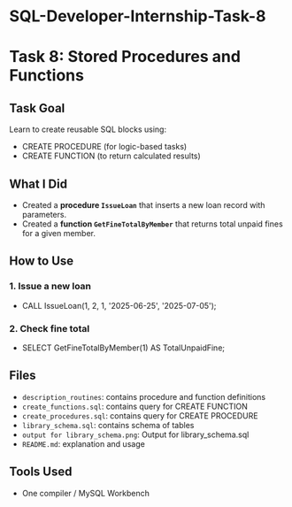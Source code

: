 # SQL-Developer-Internship-Task-8
# Task 8: Stored Procedures and Functions

## Task Goal
Learn to create reusable SQL blocks using:

- CREATE PROCEDURE (for logic-based tasks)
- CREATE FUNCTION (to return calculated results)

## What I Did
- Created a **procedure `IssueLoan`** that inserts a new loan record with parameters.
- Created a **function `GetFineTotalByMember`** that returns total unpaid fines for a given member.

## How to Use
### 1. Issue a new loan
- CALL IssueLoan(1, 2, 1, '2025-06-25', '2025-07-05');
### 2. Check fine total
- SELECT GetFineTotalByMember(1) AS TotalUnpaidFine;

## Files
- `description_routines`: contains procedure and function definitions
- `create_functions.sql`: contains query for CREATE FUNCTION
- `create_procedures.sql`: contains query for CREATE PROCEDURE
- `library_schema.sql`: contains schema of tables
- `output for library_schema.png`: Output for library_schema.sql
- `README.md`: explanation and usage

## Tools Used
- One compiler / MySQL Workbench
